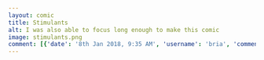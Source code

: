 ```yaml
---
layout: comic
title: Stimulants
alt: I was also able to focus long enough to make this comic
image: stimulants.png
comment: [{'date': '8th Jan 2018, 9:35 AM', 'username': 'bria', 'comment': 'This was supposed to go up last week but I messed up!'}]
---
```

